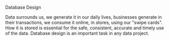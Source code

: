 Database Design

Data surrounds us, we generate it in our daily lives, businesses generate in their transactions, we consume it online, in stores, using our "swipe cards". How it is stored is essential for the safe, consistent, accurate and timely use of the data. Database design is an important task in any data project.